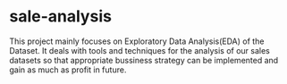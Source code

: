 # sale-analysis
This project mainly focuses on  Exploratory Data Analysis(EDA) of the Dataset. It deals with tools and techniques for the analysis of our sales datasets so that appropriate bussiness strategy can be implemented and gain as much as profit in future.
